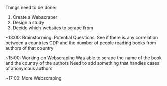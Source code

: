 Things need to be done:
  1. Create a Webscraper
  2. Design a study
  3. Decide which websites to scrape from

~13:00:
  Brainstorming:
    Potential Questions:
      See if there is any correlation between a countries GDP and the number of people reading books from authors of that country

~15:00:
  Working on Webscraping
  Was able to scrape the name of the book and the country of the authors
  Need to add something that handles cases of anonymous authors

~17:00:
  More Webscraping
